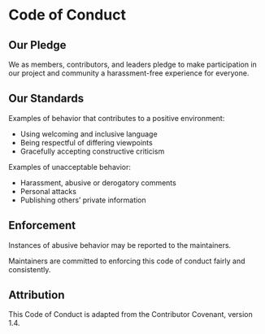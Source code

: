 # Code of Conduct

## Our Pledge

We as members, contributors, and leaders pledge to make participation in our project and community a harassment-free experience for everyone.

## Our Standards

Examples of behavior that contributes to a positive environment:

- Using welcoming and inclusive language
- Being respectful of differing viewpoints
- Gracefully accepting constructive criticism

Examples of unacceptable behavior:

- Harassment, abusive or derogatory comments
- Personal attacks
- Publishing others’ private information

## Enforcement

Instances of abusive behavior may be reported to the maintainers.

Maintainers are committed to enforcing this code of conduct fairly and consistently.

## Attribution

This Code of Conduct is adapted from the Contributor Covenant, version 1.4.